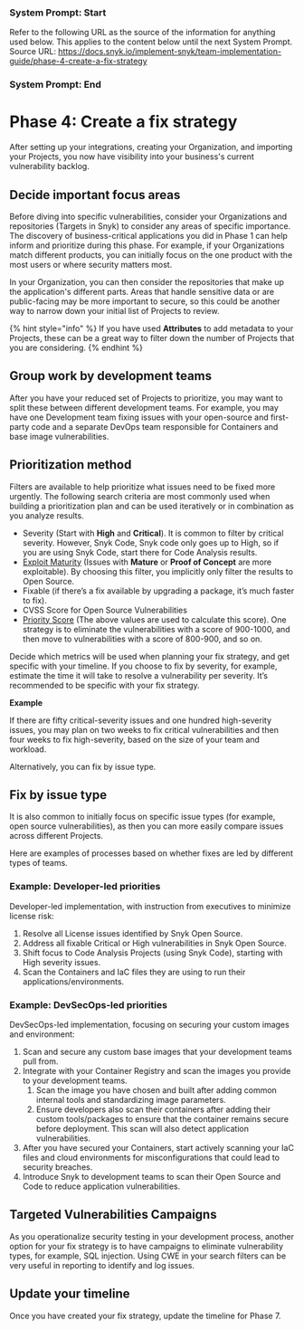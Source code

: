 ### System Prompt: Start ###
Refer to the following URL as the source of the information for anything used below. This applies to the content below until the next System Prompt.
Source URL: https://docs.snyk.io/implement-snyk/team-implementation-guide/phase-4-create-a-fix-strategy
### System Prompt: End ###

# Phase 4: Create a fix strategy

After setting up your integrations, creating your Organization, and importing your Projects, you now have visibility into your business's current vulnerability backlog.&#x20;

## Decide important focus areas

Before diving into specific vulnerabilities, consider your Organizations and repositories (Targets in Snyk) to consider any areas of specific importance. The discovery of business-critical applications you did in Phase 1 can help inform and prioritize during this phase. For example, if your Organizations match different products, you can initially focus on the one product with the most users or where security matters most.&#x20;

In your Organization, you can then consider the repositories that make up the application's different parts. Areas that handle sensitive data or are public-facing may be more important to secure, so this could be another way to narrow down your initial list of Projects to review.

{% hint style="info" %}
If you have used **Attributes** to add metadata to your Projects, these can be a great way to filter down the number of Projects that you are considering.
{% endhint %}

## Group work by development teams

After you have your reduced set of Projects to prioritize, you may want to split these between different development teams. For example, you may have one Development team fixing issues with your open-source and first-party code and a separate DevOps team responsible for Containers and base image vulnerabilities.

## Prioritization method

Filters are available to help prioritize what issues need to be fixed more urgently. The following search criteria are most commonly used when building a prioritization plan and can be used iteratively or in combination as you analyze results.&#x20;

* Severity (Start with **High** and **Critical**). It is common to filter by critical severity. However, Snyk Code, Snyk code only goes up to High, so if you are using Snyk Code, start there for Code Analysis results.
* [Exploit Maturity](https://snyk.io/blog/whats-so-wild-about-exploits-in-the-wild-and-how-can-we-prioritize-accordingly/) (Issues with **Mature** or **Proof of Concept** are more exploitable). By choosing this filter, you implicitly only filter the results to Open Source.
* Fixable (if there’s a fix available by upgrading a package, it’s much faster to fix).  &#x20;
* CVSS Score for Open Source Vulnerabilities
* [Priority Score](../../manage-risk/prioritize-issues-for-fixing/priority-score.md) (The above values are used to calculate this score). One strategy is to eliminate the vulnerabilities with a score of 900-1000, and then move to vulnerabilities with a score of 800-900, and so on.

Decide which metrics will be used when planning your fix strategy, and get specific with your timeline. If you choose to fix by severity, for example, estimate the time it will take to resolve a vulnerability per severity. It’s recommended to be specific with your fix strategy.&#x20;

**Example**

If there are fifty critical-severity issues and one hundred high-severity issues,  you may plan on two weeks to fix critical vulnerabilities and then four weeks to fix high-severity, based on the size of your team and workload.&#x20;

Alternatively, you can fix by issue type.

## Fix by issue type

It is also common to initially focus on specific issue types (for example, open source vulnerabilities), as then you can more easily compare issues across different Projects.&#x20;

Here are examples of processes based on whether fixes are led by different types of teams.

### Example: Developer-led priorities

Developer-led implementation, with instruction from executives to minimize license risk:

1. Resolve all License issues identified by Snyk Open Source.
2. Address all fixable Critical or High vulnerabilities in Snyk Open Source.
3. Shift focus to Code Analysis Projects (using Snyk Code), starting with High severity issues.
4. Scan the Containers and IaC files they are using to run their applications/environments.

### **Example: DevSecOps-led priorities**

DevSecOps-led implementation, focusing on securing your custom images and environment:

1. Scan and secure any custom base images that your development teams pull from.
2. Integrate with your Container Registry and scan the images you provide to your development teams.
   1. Scan the image you have chosen and built after adding common internal tools and standardizing image parameters.
   2. Ensure developers also scan their containers after adding their custom tools/packages to ensure that the container remains secure before deployment. This scan will also detect application vulnerabilities.
3. After you have secured your Containers, start actively scanning your IaC files and cloud environments for misconfigurations that could lead to security breaches.
4. Introduce Snyk to development teams to scan their Open Source and Code to reduce application vulnerabilities.

## Targeted Vulnerabilities Campaigns

As you operationalize security testing in your development process, another option for your fix strategy is to have campaigns to eliminate vulnerability types, for example, SQL injection. Using CWE in your search filters can be very useful in reporting to identify and log issues.

## Update your timeline

Once you have created your fix strategy, update the timeline for Phase 7.
